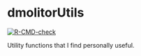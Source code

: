 # dmolitorUtils

<!-- badges: start -->
[![R-CMD-check](https://github.com/dmolitor/dmolitorUtils/workflows/R-CMD-check/badge.svg)](https://github.com/dmolitor/dmolitorUtils/actions)
<!-- badges: end -->

Utility functions that I find personally useful.
